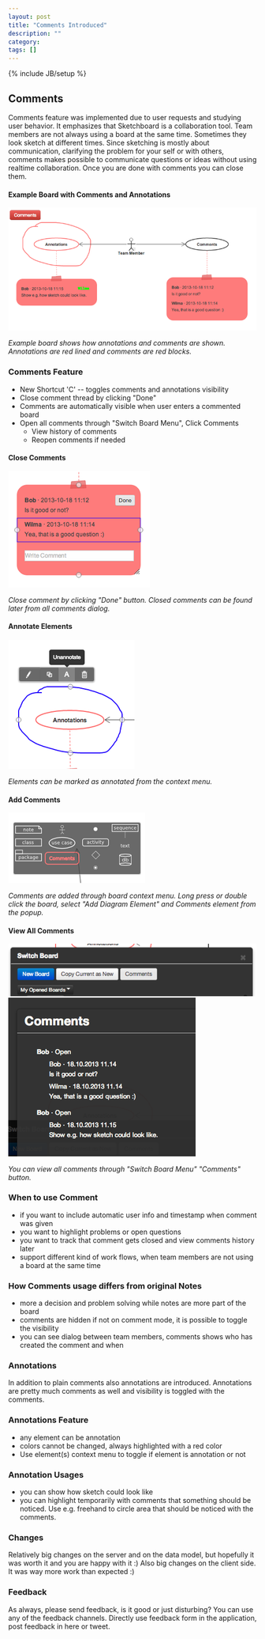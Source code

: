 ```yaml
---
layout: post
title: "Comments Introduced"
description: ""
category: 
tags: []
---
```

{% include JB/setup %}

Comments 
--------

Comments feature was implemented due to user requests and studying user behavior. It emphasizes that Sketchboard is a collaboration tool. Team members are not always using a board at the same time. Sometimes they look sketch at different times. Since sketching is mostly about communication, clarifying the problem for your self or with others, comments makes possible to communicate questions or ideas without using realtime collaboration. Once you are done with comments you can close them.

#### Example Board with Comments and Annotations
![Annotations and Comments](/images/annotations-comments.png)

_Example board shows how annotations and comments are shown. Annotations
are red lined and comments are red blocks._

### Comments Feature
- New Shortcut 'C' -- toggles comments and annotations visibility
- Close comment thread by clicking "Done"
- Comments are automatically visible when user enters a commented board
- Open all comments through "Switch Board Menu", Click Comments
	- View history of comments
	- Reopen comments if needed

#### Close Comments

![Close Comments](/images/close-comments.png)

_Close comment by clicking "Done" button. Closed comments can be found later from all comments dialog._

#### Annotate Elements

![Annotate Context Menu](/images/annotate-context-menu.png)

_Elements can be marked as annotated from the context menu._

#### Add Comments

![Add Comments](/images/adding-comments.png)

_Comments are added through board context menu. Long press or double click
the board, select "Add Diagram Element" and Comments element from the popup._

#### View All Comments
![Show Comments](/images/show-comments.png)
![All Comments](/images/all-comments.png)

_You can view all comments through "Switch Board Menu" "Comments" button._

### When to use Comment
- if you want to include automatic user info and timestamp when comment was given
- you want to highlight problems or open questions
- you want to track that comment gets closed and view comments history later
- support different kind of work flows, when team members are not using a board at the same time

### How Comments usage differs from original Notes
- more a decision and problem solving while notes are more part of the board
- comments are hidden if not on comment mode, it is possible to toggle the visibility
- you can see dialog between team members, comments shows who has created the comment and when

### Annotations
In addition to plain comments also annotations are introduced. Annotations are pretty much comments as well 
and visibility is toggled with the comments.

### Annotations Feature
- any element can be annotation
- colors cannot be changed, always highlighted with a red color
- Use element(s) context menu to toggle if element is annotation or not

### Annotation Usages
- you can show how sketch could look like
- you can highlight temporarily with comments that something should be noticed. Use e.g. freehand to circle
area that should be noticed with the comments.

### Changes

Relatively big changes on the server and on the data model, but hopefully it was worth it and you are happy with it :) Also big changes on the client side. It was way more work than expected :)

### Feedback

As always, please send feedback, is it good or just disturbing? You can use any of the feedback channels. Directly use feedback form in the application, post feedback in here or tweet.
